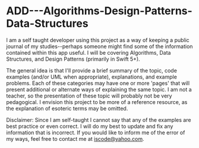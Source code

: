 # ADD---Algorithms-Design-Patterns-Data-Structures

I am a self taught developer using this project as a way of keeping a public journal of my studies--perhaps someone might find some of the information contained within this app useful. I will be covering Algorithms, Data Structures, and Design Patterns (primarily in Swift 5+). 

The general idea is that I'll provide a brief summary of the topic, code examples (and/or UML when appropriate), explanations, and example problems. Each of these categories may have one or more 'pages' that will present additional or alternate ways of explaining the same topic. I am not a teacher, so the presentation of these topic will probably not be very pedagogical. I envision this project to be more of a reference resource, as the explanation of esoteric terms may be omitted. 

Disclaimer: Since I am self-taught I cannot say that any of the examples are best practice or even correct. I will do my best to update and fix any information that is incorrect. If you would like to inform me of the error of my ways, feel free to contact me at iscode@yahoo.com.
